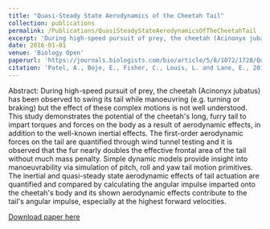 ```yaml
---
title: "Quasi-Steady State Aerodynamics of the Cheetah Tail"
collection: publications
permalink: /Publications/QuasiSteadyStateAerodynamicsOfTheCheetahTail
excerpt: 'During high-speed pursuit of prey, the cheetah (Acinonyx jubatus) has been observed to swing its tail while manoeuvring (e.g. turning or braking) but the effect of these complex motions is not well understood. This study demonstrates the potential of the cheetahs long, furry tail to impart torques and forces on the body as a result of aerodynamic effects, in addition to the well-known inertial effects. The first-order aerodynamic forces on the tail are quantified through wind tunnel testing and it is observed that the fur nearly doubles the effective frontal area of the tail without much mass penalty. Simple dynamic models provide insight into manoeuvrability via simulation of pitch, roll and yaw tail motion primitives. The inertial and quasi-steady state aerodynamic effects of tail actuation are quantified and compared by calculating the angular impulse imparted onto the cheetahs body and its shown aerodynamic effects contribute to the tails angular impulse, especially at the highest forward velocities.'
date: 2016-01-01
venue: 'Biology Open'
paperurl: 'https://journals.biologists.com/bio/article/5/8/1072/1728/Quasi-steady-state-aerodynamics-of-the-cheetah'
citation: 'Patel, A., Boje, E., Fisher, C., Louis, L. and Lane, E., 2016. Quasi-steady state aerodynamics of the cheetah tail. Biology open, 5(8), pp.1072-1076.'
---
```

Abstract: During high-speed pursuit of prey, the cheetah (Acinonyx jubatus) has been observed to swing its tail while manoeuvring (e.g. turning or braking) but the effect of these complex motions is not well understood. This study demonstrates the potential of the cheetah's long, furry tail to impart torques and forces on the body as a result of aerodynamic effects, in addition to the well-known inertial effects. The first-order aerodynamic forces on the tail are quantified through wind tunnel testing and it is observed that the fur nearly doubles the effective frontal area of the tail without much mass penalty. Simple dynamic models provide insight into manoeuvrability via simulation of pitch, roll and yaw tail motion primitives. The inertial and quasi-steady state aerodynamic effects of tail actuation are quantified and compared by calculating the angular impulse imparted onto the cheetah's body and its shown aerodynamic effects contribute to the tail's angular impulse, especially at the highest forward velocities.

[Download paper here](http://Callen-Fisher.github.io/Publications/QuasiSteadyStateAerodynamicsOfTheCheetahTail.pdf)



